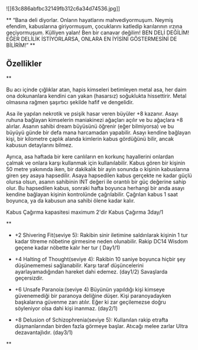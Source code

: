 ![[63c886abfbc32149fb312c6a34d74536.jpg]]

**
“Bana deli diyorlar. Onların hayatlarını mahvediyormuşum. Neymiş efendim, kabuslarına giriyormuşum, çocuklarını katledip karılarının ırzına geçiyormuşum. Külliyen yalan! Ben bir canavar değilim! BEN DELİ DEĞİLİM! EĞER DELİLİK İSTİYORLARSA, ONLARA EN İYİSİNİ GÖSTERMESİNİ DE BİLİRİM!”
**

## Özellikler
**

Bu acı içinde çığlıklar atan, hapis kimseleri betimleyen metal asa, her daim ona dokunanlara kendini can yakan (hasarsız) soğuklukta hissettirir. Metal olmasına rağmen şaşırtıcı şekilde hafif ve dengelidir.

Asa ile yapılan nekrotik ve psişik hasar veren büyüler +8 kazanır. Asayı ruhuna bağlayan kimselerin maniakinezi ağaçları açılır ve bu ağaçlara +8 alırlar. Asanın sahibi dream büyüsünü öğrenir (eğer bilmiyorsa) ve bu büyüyü günde bir defa mana harcamadan yapabilir. Asayı kendine bağlayan kişi, bir kilometre çaplık alanda kimlerin kabus gördüğünü bilir, ancak kabusun detaylarını bilmez.

Ayrıca, asa haftada bir kere canlıların en korkunç hayallerini onlardan çalmak ve onlara karşı kullanmak için kullanılabilir.
Kabus gören bir kişinin 50 metre yakınında iken, bir dakikalık bir ayin sonunda o kişinin kabuslarına giren şey asaya hapsedilir. Asaya hapsedilen kabus gerçekte ne kadar güçlü olursa olsun, asanın sahibinin INT değeri ile orantılı bir güç değerine sahip olur. Bu hapsedilen kabus, sonraki hafta boyunca herhangi bir anda asayı kendine bağlayan kişinin kontrolünde çağrılabilir. Çağrılan kabus 1 saat boyunca, ya da kabusun ana sahibi ölene kadar kalır.

Kabus Çağırma kapasitesi maximum 2'dir
Kabus Çağırma 3day/1

**


-   +2 Shivering Fit(seviye 5): Rakibin sinir iletimine saldırılarak kişinin 1 tur kadar titreme nöbetine girmesine neden olunabilir. Rakip DC14 Wisdom geçene kadar nöbette kalır her tur ( Day1/1)
    
-   +4 Halting of Thought(seviye 4): Rakibin 10 saniye boyunca hiçbir şey düşünememesi sağlanabilir. Karşı taraf düşüncelerini ayarlayamadığından hareket dahi edemez. (day1/2) Savaşlarda geçersizdir.
    
-   +6 Unsafe Paranoia:(seviye 4) Büyünün yapıldığı kişi kimseye güvenemediği bir paranoya deliğine düşer. Kişi paranoyadayken başkalarına güvenme zarı atılır. Eğer ki zar geçilemezse doğru söyleniyor olsa dahi kişi inanmaz. (day2/1)
    
-   +8 Delusion of Schizophrenia(seviye 5): Kullanılan rakip etrafta düşmanlarından birden fazla görmeye başlar. Atıcağı melee zarlar Ultra dezavantajlıdır. (day3/1)
    

**


